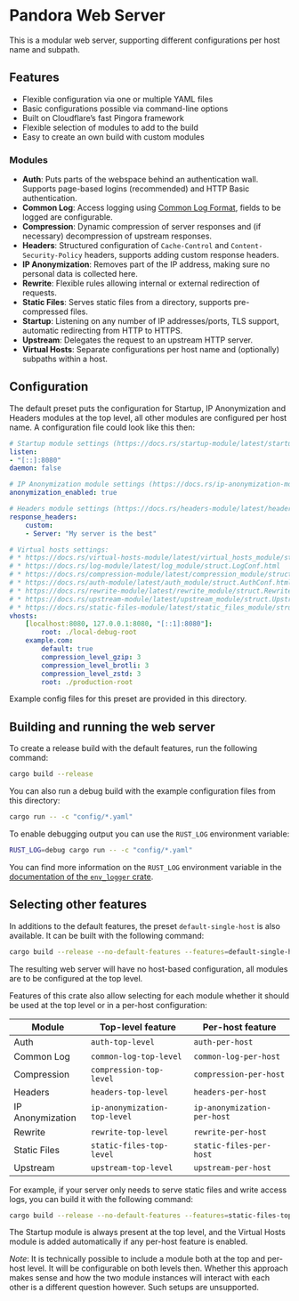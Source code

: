 # Pandora Web Server

This is a modular web server, supporting different configurations per host name and subpath.

## Features

* Flexible configuration via one or multiple YAML files
* Basic configurations possible via command-line options
* Built on Cloudflare’s fast Pingora framework
* Flexible selection of modules to add to the build
* Easy to create an own build with custom modules

### Modules

* **Auth**: Puts parts of the webspace behind an authentication wall. Supports page-based
  logins (recommended) and HTTP Basic authentication.
* **Common Log**: Access logging using [Common Log
  Format](https://en.wikipedia.org/wiki/Common_Log_Format), fields to be logged are
  configurable.
* **Compression**: Dynamic compression of server responses and (if necessary) decompression of
  upstream responses.
* **Headers**: Structured configuration of `Cache-Control` and `Content-Security-Policy`
  headers, supports adding custom response headers.
* **IP Anonymization**: Removes part of the IP address, making sure no personal data is
  collected here.
* **Rewrite**: Flexible rules allowing internal or external redirection of requests.
* **Static Files**: Serves static files from a directory, supports pre-compressed files.
* **Startup**: Listening on any number of IP addresses/ports, TLS support, automatic
  redirecting from HTTP to HTTPS.
* **Upstream**: Delegates the request to an upstream HTTP server.
* **Virtual Hosts**: Separate configurations per host name and (optionally) subpaths within a
  host.

## Configuration

The default preset puts the configuration for Startup, IP Anonymization and Headers modules at
the top level, all other modules are configured per host name. A configuration file could look
like this then:

```yaml
# Startup module settings (https://docs.rs/startup-module/latest/startup_module/struct.StartupConf.html)
listen:
- "[::]:8080"
daemon: false

# IP Anonymization module settings (https://docs.rs/ip-anonymization-module/latest/ip_anonymization_module/struct.IPAnonymizationConf.html)
anonymization_enabled: true

# Headers module settings (https://docs.rs/headers-module/latest/headers_module/struct.HeadersConf.html)
response_headers:
    custom:
    - Server: "My server is the best"

# Virtual hosts settings:
# * https://docs.rs/virtual-hosts-module/latest/virtual_hosts_module/struct.VirtualHostsConf.html
# * https://docs.rs/log-module/latest/log_module/struct.LogConf.html
# * https://docs.rs/compression-module/latest/compression_module/struct.CompressionConf.html
# * https://docs.rs/auth-module/latest/auth_module/struct.AuthConf.html
# * https://docs.rs/rewrite-module/latest/rewrite_module/struct.RewriteConf.html
# * https://docs.rs/upstream-module/latest/upstream_module/struct.UpstreamConf.html
# * https://docs.rs/static-files-module/latest/static_files_module/struct.StaticFilesConf.html
vhosts:
    [localhost:8080, 127.0.0.1:8080, "[::1]:8080"]:
        root: ./local-debug-root
    example.com:
        default: true
        compression_level_gzip: 3
        compression_level_brotli: 3
        compression_level_zstd: 3
        root: ./production-root
```

Example config files for this preset are provided in this directory.

## Building and running the web server

To create a release build with the default features, run the following command:

```sh
cargo build --release
```

You can also run a debug build with the example configuration files from this directory:

```sh
cargo run -- -c "config/*.yaml"
```

To enable debugging output you can use the `RUST_LOG` environment variable:

```sh
RUST_LOG=debug cargo run -- -c "config/*.yaml"
```

You can find more information on the `RUST_LOG` environment variable in the [documentation of
the `env_logger` crate](https://docs.rs/env_logger/latest/env_logger/).

## Selecting other features

In additions to the default features, the preset `default-single-host` is also available. It
can be built with the following command:

```sh
cargo build --release --no-default-features --features=default-single-host
```

The resulting web server will have no host-based configuration, all modules are to be
configured at the top level.

Features of this crate also allow selecting for each module whether it should be used at the
top level or in a per-host configuration:

| Module            | Top-level feature             | Per-host feature              |
|-------------------|-------------------------------|-------------------------------|
| Auth              | `auth-top-level`              | `auth-per-host`               |
| Common Log        | `common-log-top-level`        | `common-log-per-host`         |
| Compression       | `compression-top-level`       | `compression-per-host`        |
| Headers           | `headers-top-level`           | `headers-per-host`            |
| IP Anonymization  | `ip-anonymization-top-level`  | `ip-anonymization-per-host`   |
| Rewrite           | `rewrite-top-level`           | `rewrite-per-host`            |
| Static Files      | `static-files-top-level`      | `static-files-per-host`       |
| Upstream          | `upstream-top-level`          | `upstream-per-host`           |

For example, if your server only needs to serve static files and write access logs, you can
build it with the following command:

```sh
cargo build --release --no-default-features --features=static-files-top-level,common-log-top-level
```

The Startup module is always present at the top level, and the Virtual Hosts module is added
automatically if any per-host feature is enabled.

*Note*: It is technically possible to include a module both at the top and per-host level. It
will be configurable on both levels then. Whether this approach makes sense and how the two
module instances will interact with each other is a different question however. Such setups are
unsupported.
